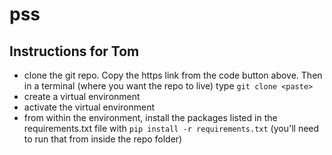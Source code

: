 # pss

## Instructions for Tom

- clone the git repo. Copy the https link from the code button above. Then in a terminal (where you want the repo to live) type `git clone <paste>`
- create a virtual environment
- activate the virtual environment
- from within the environment, install the packages listed in the requirements.txt file with `pip install -r requirements.txt` (you'll need to run that from inside the repo folder)
  